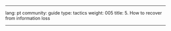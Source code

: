 

---

lang: pt
community: guide
type: tactics
weight: 005
title: 5. How to recover from information loss

---

<stub>

